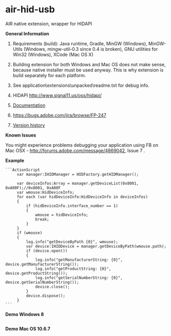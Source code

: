 air-hid-usb
===========

AIR native extension, wrapper for HIDAPI

<b>General Information</b>

1. Requirements (build): Java runtime, Gradle, MinGW (Windows), MinGW-Utils  (Windows, mingw-util-0.3 since 0.4 is broken), GNU utilities for Win32 (Windows), XCode (Mac OS X)

2. Building extension for both Windows and Mac OS does not make sense, because native installer must be used anyway. This is why extension is build separately for each platform.

3. See application\extensions\unpacked\readme.txt for debug info.

4. HIDAPI http://www.signal11.us/oss/hidapi/

5. [Documentation](http://bananas.at.tut.by/hidapi/index.html)

6. https://bugs.adobe.com/jira/browse/FP-247

7. [Version history](http://code.google.com/p/air-hid-usb/source/browse/trunk/history.txt)

<b>Known Issues</b>

You might experience problems debugging your application using FB on Mac OSX - http://forums.adobe.com/message/4869042, Issue 7 .

<b>Example</b>

    ```ActionScript
         var manager:IHIDManager = HIDFactory.getHIDManager();

         var deviceInfos:Array = manager.getDeviceList(0x8001, 0xA00F);//0x8001, 0xA00F
         var wmouse:HidDeviceInfo;
         for each (var hidDeviceInfo:HidDeviceInfo in deviceInfos)
         {
             if (hidDeviceInfo.interface_number == 1)
             {
                 wmouse = hidDeviceInfo;
                 break;
             }
         }
         if (wmouse)
         {
             log.info("getDeviceByPath {0}", wmouse);
             var device:IHIDDevice = manager.getDeviceByPath(wmouse.path);
             if (device.open())
             {
                 log.info("getManufacturerString: {0}", device.getManufacturerString());
                 log.info("getProductString: {0}", device.getProductString());
                 log.info("getSerialNumberString: {0}", device.getSerialNumberString());
                 device.close();
             }
             device.dispose();
         }
    ```

<b>Demo Windows 8</b>

<img source="http://air-hid-usb.googlecode.com/files/windows.png"/>

<b>Demo Mac OS 10.6.7</b>

<img source="http://air-hid-usb.googlecode.com/files/macos.png"/>
